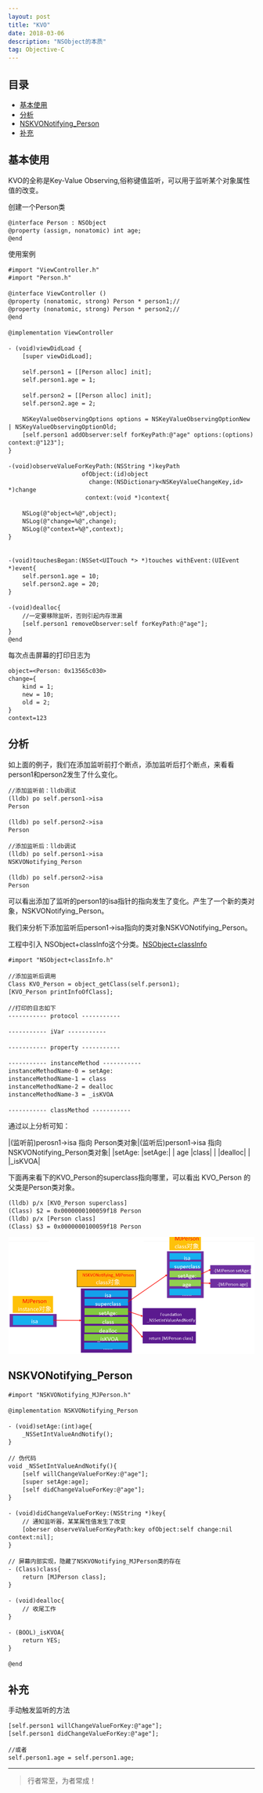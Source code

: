 ```yaml
---
layout: post
title: "KVO"
date: 2018-03-06
description: "NSObject的本质"
tag: Objective-C
---
```






## 目录


- [基本使用](#content1)   
- [分析](#content2)   
- [NSKVONotifying_Person](#content3) 
- [补充](#content4) 




<!-- ************************************************ -->
## <a id="content1"></a>基本使用
KVO的全称是Key-Value Observing,俗称键值监听，可以用于监听某个对象属性值的改变。

创建一个Person类
```objc
@interface Person : NSObject
@property (assign, nonatomic) int age;
@end
```
使用案例
```objc
#import "ViewController.h"
#import "Person.h"

@interface ViewController ()
@property (nonatomic, strong) Person * person1;//
@property (nonatomic, strong) Person * person2;//
@end

@implementation ViewController

- (void)viewDidLoad {
    [super viewDidLoad];
    
    self.person1 = [[Person alloc] init];
    self.person1.age = 1;
    
    self.person2 = [[Person alloc] init];
    self.person2.age = 2;
    
    NSKeyValueObservingOptions options = NSKeyValueObservingOptionNew | NSKeyValueObservingOptionOld;
    [self.person1 addObserver:self forKeyPath:@"age" options:(options) context:@"123"];
}

-(void)observeValueForKeyPath:(NSString *)keyPath
                     ofObject:(id)object
                       change:(NSDictionary<NSKeyValueChangeKey,id> *)change
                      context:(void *)context{
    
    NSLog(@"object=%@",object);
    NSLog(@"change=%@",change);
    NSLog(@"context=%@",context);
}


-(void)touchesBegan:(NSSet<UITouch *> *)touches withEvent:(UIEvent *)event{
    self.person1.age = 10;
    self.person2.age = 20;
}

-(void)dealloc{
    //一定要移除监听，否则引起内存泄漏
    [self.person1 removeObserver:self forKeyPath:@"age"];
}
@end
```

每次点击屏幕的打印日志为

```objc
object=<Person: 0x13565c030>
change={
    kind = 1;
    new = 10;
    old = 2;
}
context=123
```

<!-- ************************************************ -->
## <a id="content2"></a>分析
如上面的例子，我们在添加监听前打个断点，添加监听后打个断点，来看看person1和person2发生了什么变化。      
```objc
//添加监听前：lldb调试
(lldb) po self.person1->isa
Person

(lldb) po self.person2->isa
Person

//添加监听后：lldb调试
(lldb) po self.person1->isa
NSKVONotifying_Person

(lldb) po self.person2->isa
Person
```
可以看出添加了监听的person1的isa指针的指向发生了变化。产生了一个新的类对象，NSKVONotifying_Person。   
   
我们来分析下添加监听后person1->isa指向的类对象NSKVONotifying_Person。

工程中引入 NSObject+classInfo这个分类。[NSObject+classInfo](https://jianghuhike.github.io/18710.html)


```objc
#import "NSObject+classInfo.h"

//添加监听后调用
Class KVO_Person = object_getClass(self.person1);
[KVO_Person printInfoOfClass];

//打印的日志如下
----------- protocol -----------

----------- iVar -----------

----------- property -----------

----------- instanceMethod -----------
instanceMethodName-0 = setAge:
instanceMethodName-1 = class
instanceMethodName-2 = dealloc
instanceMethodName-3 = _isKVOA

----------- classMethod -----------

```

通过以上分析可知：

|(监听前)perosn1->isa 指向 Person类对象|(监听后)person1->isa 指向 NSKVONotifying_Person类对象|
|setAge: |setAge:|
| age    |class|
|        |dealloc|
|        |_isKVOA|


下面再来看下的KVO_Person的superclass指向哪里，可以看出 KVO_Person 的父类是Person类对象。       
```objc
(lldb) p/x [KVO_Person superclass]
(Class) $2 = 0x0000000100059f18 Person
(lldb) p/x [Person class]
(Class) $3 = 0x0000000100059f18 Person
```

<img src="/images/underlying/oc8.png" alt="img">


<!-- ************************************************ -->
## <a id="content3"></a>NSKVONotifying_Person


```objc
#import "NSKVONotifying_MJPerson.h"

@implementation NSKVONotifying_Person

- (void)setAge:(int)age{
    _NSSetIntValueAndNotify();
}

// 伪代码
void _NSSetIntValueAndNotify(){
    [self willChangeValueForKey:@"age"];
    [super setAge:age];
    [self didChangeValueForKey:@"age"];
}

- (void)didChangeValueForKey:(NSString *)key{
    // 通知监听器，某某属性值发生了改变
    [oberser observeValueForKeyPath:key ofObject:self change:nil context:nil];
}

// 屏幕内部实现，隐藏了NSKVONotifying_MJPerson类的存在
- (Class)class{
    return [MJPerson class];
}

- (void)dealloc{
    // 收尾工作
}

- (BOOL)_isKVOA{
    return YES;
}

@end
```

<!-- ************************************************ -->
## <a id="content3"></a>补充
手动触发监听的方法
```objc
[self.person1 willChangeValueForKey:@"age"];
[self.person1 didChangeValueForKey:@"age"];

//或者
self.person1.age = self.person1.age;
```

----------
>  行者常至，为者常成！


